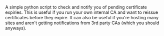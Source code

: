 A simple python script to check and notify you of pending certificate expiries.  This is useful if you run your own internal CA and want to reissue certificates before they expire. It can also be useful if you're hosting many sites and aren't getting notifications from 3rd party CAs (which you should anyways).
